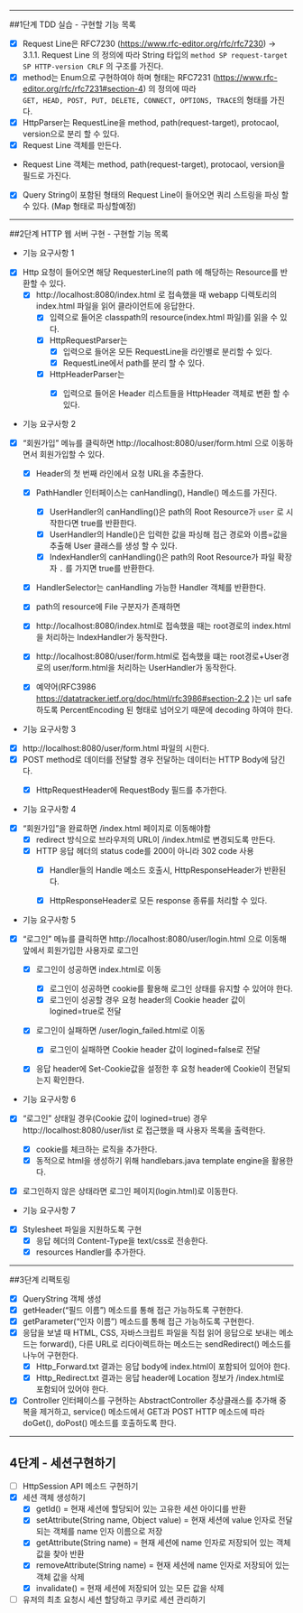 ----
##1단계 TDD 실습 - 구현할 기능 목록

- [x] Request Line은 RFC7230 (https://www.rfc-editor.org/rfc/rfc7230) -> 3.1.1. Request Line 의 정의에 따라 String
  타입의 `method SP request-target SP HTTP-version CRLF` 의 구조를 가진다.
- [x] method는 Enum으로 구현하여야 하며 형태는 RFC7231 (https://www.rfc-editor.org/rfc/rfc7231#section-4) 의 정의에 따라  
  `GET, HEAD, POST, PUT, DELETE, CONNECT, OPTIONS, TRACE`의 형태를 가진다.
- [x] HttpParser는 RequestLine을 method, path(request-target), protocaol, version으로 분리 할 수 있다.
- [x] Request Line 객체를 만든다.
- Request Line 객체는 method, path(request-target), protocaol, version을 필드로 가진다.
- [x] Query String이 포함된 형태의 Request Line이 들어오면 쿼리 스트링을 파싱 할 수 있다. (Map 형태로 파싱할예정)

---
##2단계 HTTP 웹 서버 구현 - 구현할 기능 목록

- 기능 요구사항 1

- [x] Http 요청이 들어오면 해당 RequesterLine의 path 에 해당하는 Resource를 반환할 수 있다.
    - [x] http://localhost:8080/index.html 로 접속했을 때 webapp 디렉토리의 index.html 파일을 읽어 클라이언트에 응답한다.
        - [x] 입력으로 들어온 classpath의 resource(index.html 파일)를 읽을 수 있다.
        - [x] HttpRequestParser는
            - [x] 입력으로 들어온 모든 RequestLine을 라인별로 분리할 수 있다.
            - [x] RequestLine에서 path를 분리 할 수 있다.
        - [x] HttpHeaderParser는
            - [x] 입력으로 들어온 Header 리스트들을 HttpHeader 객체로 변환 할 수 있다.


- 기능 요구사항 2

- [x] “회원가입” 메뉴를 클릭하면 http://localhost:8080/user/form.html 으로 이동하면서 회원가입할 수 있다.
    - [x] Header의 첫 번째 라인에서 요청 URL을 추출한다.
    - [x] PathHandler 인터페이스는 canHandling(), Handle() 메소드를 가진다.
        - [x] UserHandler의 canHandling()은 path의 Root Resource가 `user` 로 시작한다면 true를 반환한다.
        - [x] UserHandler의 Handle()은 입력한 값을 파싱해 접근 경로와 이름=값을 추출해 User 클래스를 생성 할 수 있다.
        - [x] IndexHandler의 canHandling()은 path의 Root Resource가 파일 확장자 `.` 를 가지면 true를 반환한다.
    - [x] HandlerSelector는 canHandling 가능한 Handler 객체를 반환한다.
    - [x] path의 resource에 File 구분자가 존재하면
    - [x] http://localhost:8080/index.html로 접속했을 때는 root경로의 index.html을 처리하는 IndexHandler가 동작한다.
    - [x] http://localhost:8080/user/form.html로 접속했을 떄는 root경로+User경로의 user/form.html을 처리하는 UserHandler가 동작한다.
    - [x] 예약어(RFC3986 https://datatracker.ietf.org/doc/html/rfc3986#section-2.2 )는 url safe 하도록 PercentEncoding 된 형태로
      넘어오기 때문에 decoding 하여야 한다.


- 기능 요구사항 3
- [x] http://localhost:8080/user/form.html 파일의 시한다.
- [x] POST method로 데이터를 전달할 경우 전달하는 데이터는 HTTP Body에 담긴다.
    - [x] HttpRequestHeader에 RequestBody 필드를 추가한다.


- 기능 요구사항 4
- [x] “회원가입”을 완료하면 /index.html 페이지로 이동해야함
    - [x] redirect 방식으로 브라우저의 URL이 /index.html로 변경되도록 만든다.
    - [x] HTTP 응답 헤더의 status code를 200이 아니라 302 code 사용
        - [x] Handler들의 Handle 메소드 호출시, HttpResponseHeader가 반환된다.
        - [x] HttpResponseHeader로 모든 response 종류를 처리할 수 있다.


- 기능 요구사항 5
- [x] “로그인” 메뉴를 클릭하면 http://localhost:8080/user/login.html 으로 이동해 앞에서 회원가입한 사용자로 로그인
    - [x] 로그인이 성공하면 index.html로 이동
        - [x] 로그인이 성공하면 cookie를 활용해 로그인 상태를 유지할 수 있어야 한다.
        - [x] 로그인이 성공할 경우 요청 header의 Cookie header 값이 logined=true로 전달
    - [x] 로그인이 실패하면 /user/login_failed.html로 이동
        - [x] 로그인이 실패하면 Cookie header 값이 logined=false로 전달
    - [x] 응답 header에 Set-Cookie값을 설정한 후 요청 header에 Cookie이 전달되는지 확인한다.


- 기능 요구사항 6
- [x] “로그인” 상태일 경우(Cookie 값이 logined=true) 경우 http://localhost:8080/user/list 로 접근했을 때 사용자 목록을 출력한다.
    - [x] cookie를 체크하는 로직을 추가한다.
    - [x] 동적으로 html을 생성하기 위해 handlebars.java template engine을 활용한다.
- [x] 로그인하지 않은 상태라면 로그인 페이지(login.html)로 이동한다.


- 기능 요구사항 7
- [x] Stylesheet 파일을 지원하도록 구현
    - [x] 응답 헤더의 Content-Type을 text/css로 전송한다.
    - [x] resources Handler를 추가한다.

----
##3단계 리팩토링

- [x] QueryString 객체 생성
- [x] getHeader(“필드 이름”) 메소드를 통해 접근 가능하도록 구현한다.
- [x] getParameter(“인자 이름”) 메소드를 통해 접근 가능하도록 구현한다.
- [x] 응답을 보낼 때 HTML, CSS, 자바스크립트 파일을 직접 읽어 응답으로 보내는 메소드는 forward(), 다른 URL로 리다이렉트하는 메소드는 sendRedirect() 메소드를 나누어 구현한다.
    - [x] Http_Forward.txt 결과는 응답 body에 index.html이 포함되어 있어야 한다.
    - [x] Http_Redirect.txt 결과는 응답 header에 Location 정보가 /index.html로 포함되어 있어야 한다.
- [x] Controller 인터페이스를 구현하는 AbstractController 추상클래스를 추가해 중복을 제거하고, service() 메소드에서 GET과 POST HTTP 메소드에 따라 doGet(),
  doPost() 메소드를 호출하도록 한다.

----

## 4단계 - 세션구현하기

- [ ] HttpSession API 메소드 구현하기
- [x] 세션 객체 생성하기
  - [x] getId() = 현재 세션에 할당되어 있는 고유한 세션 아이디를 반환
  - [x] setAttribute(String name, Object value) = 현재 세션에 value 인자로 전달되는 객체를 name 인자 이름으로 저장
  - [x] getAttribute(String name) = 현재 세션에 name 인자로 저장되어 있는 객체 값을 찾아 반환
  - [x] removeAttribute(String name) = 현재 세션에 name 인자로 저장되어 있는 객체 값을 삭제
  - [x] invalidate() = 현재 세션에 저장되어 있는 모든 값을 삭제
- [ ] 유저의 최초 요청시 세션 할당하고 쿠키로 세션 관리하기